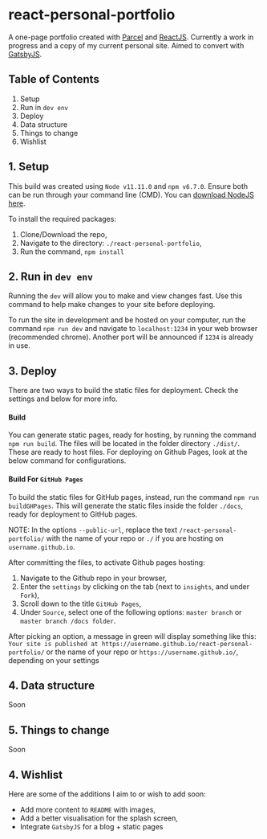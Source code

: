 # react-personal-portfolio

A one-page portfolio created with [Parcel](https://parceljs.org/) and [ReactJS](https://reactjs.org/). Currently a work in progress and a copy of my current personal site. Aimed to convert with [GatsbyJS](https://www.gatsbyjs.org/).

## Table of Contents

1. Setup
2. Run in `dev env`
3. Deploy
4. Data structure
5. Things to change
6. Wishlist

## 1. Setup

This build was created using `Node v11.11.0` and `npm v6.7.0`. Ensure both can be run through your command line (CMD). You can [download NodeJS here](https://nodejs.org/en/download/).

To install the required packages:

1. Clone/Download the repo,
2. Navigate to the directory: `./react-personal-portfolio`,
3. Run the command, `npm install`

## 2. Run in `dev env`

Running the `dev` will allow you to make and view changes fast. Use this command to help make changes to your site before deploying.

To run the site in development and be hosted on your computer, run the command `npm run dev` and navigate to `localhost:1234` in your web browser (recommended chrome). Another port will be announced if `1234` is already in use.

## 3. Deploy

There are two ways to build the static files for deployment. Check the settings and below for more info.

#### Build

You can generate static pages, ready for hosting, by running the command `npm run build`. The files will be located in the folder directory `./dist/`. These are ready to host files. For deploying on Github Pages, look at the below command for configurations.

#### Build For `GitHub Pages`

To build the static files for GitHub pages, instead, run the command `npm run buildGHPages`. This will generate the static files inside the folder `./docs`, ready for deployment to GitHub pages.

NOTE: In the options `--public-url`, replace the text `/react-personal-portfolio/` with the name of your repo or `./` if you are hosting on `username.github.io`.

After committing the files, to activate Github pages hosting:

1. Navigate to the Github repo in your browser,
2. Enter the `settings` by clicking on the tab (next to `insights`, and under `Fork`),
3. Scroll down to the title `GitHub Pages`,
4. Under `Source`, select one of the following options: `master branch` or `master branch /docs folder`.

After picking an option, a message in green will display something like this: ` Your site is published at https://username.github.io/react-personal-portfolio/` or the name of your repo or `https://username.github.io/`, depending on your settings

## 4. Data structure

Soon

## 5. Things to change

Soon

## 4. Wishlist

Here are some of the additions I aim to or wish to add soon:

- Add more content to `README` with images,
- Add a better visualisation for the splash screen,
- Integrate `GatsbyJS` for a blog + static pages